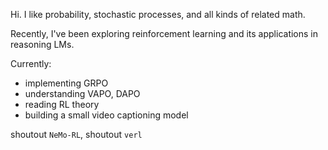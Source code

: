  Hi. I like probability, stochastic processes, and all kinds of related math.
 
 Recently, I've been exploring reinforcement learning and its applications in reasoning LMs. 

 Currently:
 - implementing GRPO
 - understanding VAPO, DAPO
 - reading RL theory
 - building a small video captioning model

 shoutout `NeMo-RL`, shoutout `verl`
<!--
**javier-cramirez/javier-cramirez** is a ✨ _special_ ✨ repository because its `README.md` (this file) appears on your GitHub profile.

Here are some ideas to get you started:

- 🔭 I’m currently working on ...
- 🌱 I’m currently learning ...
- 👯 I’m looking to collaborate on ...
- 🤔 I’m looking for help with ...
- 💬 Ask me about ...
- 📫 How to reach me: ...
- 😄 Pronouns: ...
- ⚡ Fun fact: ...
-->
